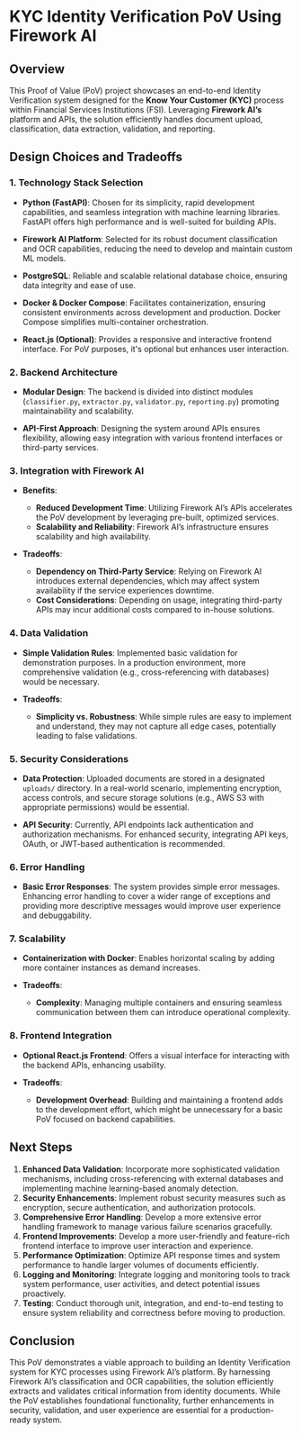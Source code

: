 # KYC Identity Verification PoV Using Firework AI

## Overview

This Proof of Value (PoV) project showcases an end-to-end Identity Verification system designed for the **Know Your Customer (KYC)** process within Financial Services Institutions (FSI). Leveraging **Firework AI’s** platform and APIs, the solution efficiently handles document upload, classification, data extraction, validation, and reporting.

## Design Choices and Tradeoffs

### 1. **Technology Stack Selection**

- **Python (FastAPI)**: Chosen for its simplicity, rapid development capabilities, and seamless integration with machine learning libraries. FastAPI offers high performance and is well-suited for building APIs.
  
- **Firework AI Platform**: Selected for its robust document classification and OCR capabilities, reducing the need to develop and maintain custom ML models.

- **PostgreSQL**: Reliable and scalable relational database choice, ensuring data integrity and ease of use.

- **Docker & Docker Compose**: Facilitates containerization, ensuring consistent environments across development and production. Docker Compose simplifies multi-container orchestration.

- **React.js (Optional)**: Provides a responsive and interactive frontend interface. For PoV purposes, it's optional but enhances user interaction.

### 2. **Backend Architecture**

- **Modular Design**: The backend is divided into distinct modules (`classifier.py`, `extractor.py`, `validator.py`, `reporting.py`) promoting maintainability and scalability.

- **API-First Approach**: Designing the system around APIs ensures flexibility, allowing easy integration with various frontend interfaces or third-party services.

### 3. **Integration with Firework AI**

- **Benefits**:
  - **Reduced Development Time**: Utilizing Firework AI’s APIs accelerates the PoV development by leveraging pre-built, optimized services.
  - **Scalability and Reliability**: Firework AI’s infrastructure ensures scalability and high availability.
  
- **Tradeoffs**:
  - **Dependency on Third-Party Service**: Relying on Firework AI introduces external dependencies, which may affect system availability if the service experiences downtime.
  - **Cost Considerations**: Depending on usage, integrating third-party APIs may incur additional costs compared to in-house solutions.

### 4. **Data Validation**

- **Simple Validation Rules**: Implemented basic validation for demonstration purposes. In a production environment, more comprehensive validation (e.g., cross-referencing with databases) would be necessary.
  
- **Tradeoffs**:
  - **Simplicity vs. Robustness**: While simple rules are easy to implement and understand, they may not capture all edge cases, potentially leading to false validations.

### 5. **Security Considerations**

- **Data Protection**: Uploaded documents are stored in a designated `uploads/` directory. In a real-world scenario, implementing encryption, access controls, and secure storage solutions (e.g., AWS S3 with appropriate permissions) would be essential.
  
- **API Security**: Currently, API endpoints lack authentication and authorization mechanisms. For enhanced security, integrating API keys, OAuth, or JWT-based authentication is recommended.

### 6. **Error Handling**

- **Basic Error Responses**: The system provides simple error messages. Enhancing error handling to cover a wider range of exceptions and providing more descriptive messages would improve user experience and debuggability.

### 7. **Scalability**

- **Containerization with Docker**: Enables horizontal scaling by adding more container instances as demand increases.
  
- **Tradeoffs**:
  - **Complexity**: Managing multiple containers and ensuring seamless communication between them can introduce operational complexity.

### 8. **Frontend Integration**

- **Optional React.js Frontend**: Offers a visual interface for interacting with the backend APIs, enhancing usability.
  
- **Tradeoffs**:
  - **Development Overhead**: Building and maintaining a frontend adds to the development effort, which might be unnecessary for a basic PoV focused on backend capabilities.

## Next Steps

1. **Enhanced Data Validation**: Incorporate more sophisticated validation mechanisms, including cross-referencing with external databases and implementing machine learning-based anomaly detection.
2. **Security Enhancements**: Implement robust security measures such as encryption, secure authentication, and authorization protocols.
3. **Comprehensive Error Handling**: Develop a more extensive error handling framework to manage various failure scenarios gracefully.
4. **Frontend Improvements**: Develop a more user-friendly and feature-rich frontend interface to improve user interaction and experience.
5. **Performance Optimization**: Optimize API response times and system performance to handle larger volumes of documents efficiently.
6. **Logging and Monitoring**: Integrate logging and monitoring tools to track system performance, user activities, and detect potential issues proactively.
7. **Testing**: Conduct thorough unit, integration, and end-to-end testing to ensure system reliability and correctness before moving to production.

## Conclusion

This PoV demonstrates a viable approach to building an Identity Verification system for KYC processes using Firework AI’s platform. By harnessing Firework AI’s classification and OCR capabilities, the solution efficiently extracts and validates critical information from identity documents. While the PoV establishes foundational functionality, further enhancements in security, validation, and user experience are essential for a production-ready system.
